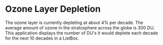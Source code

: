 # Ozone Layer Depletion

The ozone layer is currently depleting at about 4% per decade.  The average amount
of ozone in the stratosphere across the globe is 300 DU.  This application displays
the number of DU's it would deplete each decade for the next 10 decades in a ListBox.
